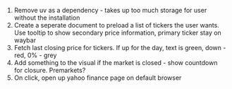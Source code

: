 1. Remove uv as a dependency - takes up too much storage for user without the installation
2. Create a seperate document to preload a list of tickers the user wants. Use tooltip to show secondary price information, primary ticker stay on waybar
3. Fetch last closing price for tickers. If up for the day, text is green, down - red, 0% - grey
4. Add something to the visual if the market is closed - show countdown for closure. Premarkets?
5. On click, open up yahoo finance page on default browser

